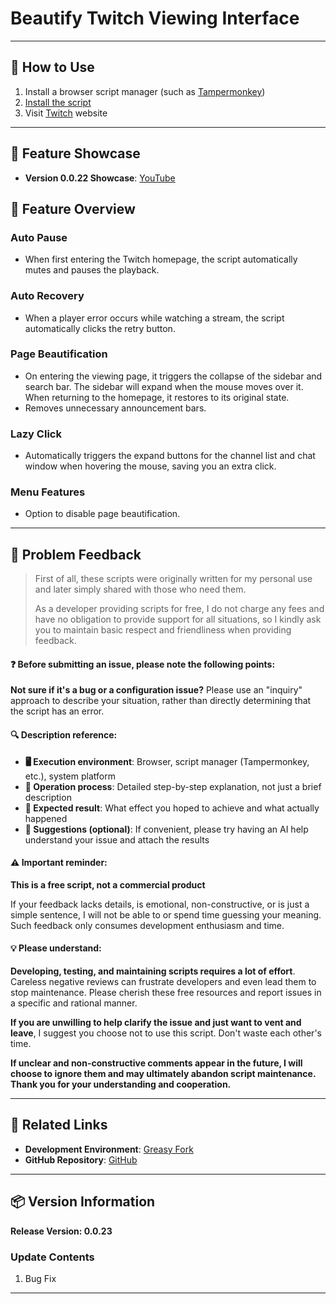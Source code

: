 # **Beautify Twitch Viewing Interface**

---

## **👻 How to Use**

1. Install a browser script manager (such as [Tampermonkey](https://chrome.google.com/webstore/detail/tampermonkey/dhdgffkkebhmkfjojejmpbldmpobfkfo))
2. [Install the script](https://update.greasyfork.org/scripts/472085/Twitch%20Beautify.user.js)
3. Visit [Twitch](https://www.twitch.tv/) website

---

## **👀 Feature Showcase**

- **Version 0.0.22 Showcase**: [YouTube](https://www.youtube.com/watch?v=A60sH0CR_vA)

## **📜 Feature Overview**

### **Auto Pause**
- When first entering the Twitch homepage, the script automatically mutes and pauses the playback.

### **Auto Recovery**
- When a player error occurs while watching a stream, the script automatically clicks the retry button.

### **Page Beautification**
- On entering the viewing page, it triggers the collapse of the sidebar and search bar. The sidebar will expand when the mouse moves over it. When returning to the homepage, it restores to its original state.
- Removes unnecessary announcement bars.

### **Lazy Click**
- Automatically triggers the expand buttons for the channel list and chat window when hovering the mouse, saving you an extra click.

### **Menu Features**
- Option to disable page beautification.

---

## 📣 Problem Feedback

> First of all, these scripts were originally written for my personal use and later simply shared with those who need them.
>
> As a developer providing scripts for free, I do not charge any fees and have no obligation to provide support for all situations, so I kindly ask you to maintain basic respect and friendliness when providing feedback.

#### ❓ Before submitting an issue, please note the following points:

**Not sure if it's a bug or a configuration issue?** Please use an "inquiry" approach to describe your situation, rather than directly determining that the script has an error.

#### 🔍 Description reference:

- **🖥️ Execution environment**: Browser, script manager (Tampermonkey, etc.), system platform
- **🧭 Operation process**: Detailed step-by-step explanation, not just a brief description
- **🎯 Expected result**: What effect you hoped to achieve and what actually happened
- **🤖 Suggestions (optional)**: If convenient, please try having an AI help understand your issue and attach the results

#### ⚠️ Important reminder:

**This is a free script, not a commercial product**

If your feedback lacks details, is emotional, non-constructive, or is just a simple sentence, I will not be able to or spend time guessing your meaning. Such feedback only consumes development enthusiasm and time.

#### 💡 Please understand:

**Developing, testing, and maintaining scripts requires a lot of effort**. Careless negative reviews can frustrate developers and even lead them to stop maintenance. Please cherish these free resources and report issues in a specific and rational manner.

**If you are unwilling to help clarify the issue and just want to vent and leave**, I suggest you choose not to use this script. Don't waste each other's time.

**If unclear and non-constructive comments appear in the future, I will choose to ignore them and may ultimately abandon script maintenance. Thank you for your understanding and cooperation.**

---

## **🔗 Related Links**

- **Development Environment**: [Greasy Fork](https://greasyfork.org/zh-TW/users/989635-canaan-hs)  
- **GitHub Repository**: [GitHub](https://github.com/Canaan-HS/MonkeyScript/tree/main/TwitchBeautify)

---

## **📦 Version Information**

**Release Version: 0.0.23**

### **Update Contents**
1. Bug Fix

---
